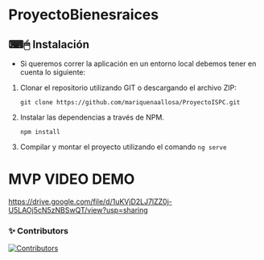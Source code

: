 # ProyectoBienesraices

## ⌨🖱 Instalación
- Si queremos correr la aplicación en un entorno local debemos tener en cuenta lo siguiente: 

1. Clonar el repositorio utilizando GIT o descargando el archivo ZIP:

    `git clone https://github.com/mariquenaallosa/ProyectoISPC.git`

2. Instalar las dependencias a través de NPM.

    `npm install`

3. Compilar y montar el proyecto utilizando el comando `ng serve`


# MVP VIDEO DEMO

https://drive.google.com/file/d/1uKVjD2LJ7lZZ0j-U5LAOj5cN5zNBSwQT/view?usp=sharing

### ✨ Contributors

[![Contributors](https://contrib.rocks/image?repo=mariquenaallosa/ProyectoISPC)](https://github.com/mariquenaallosa/ProyectoISPC/graphs/contributors)
